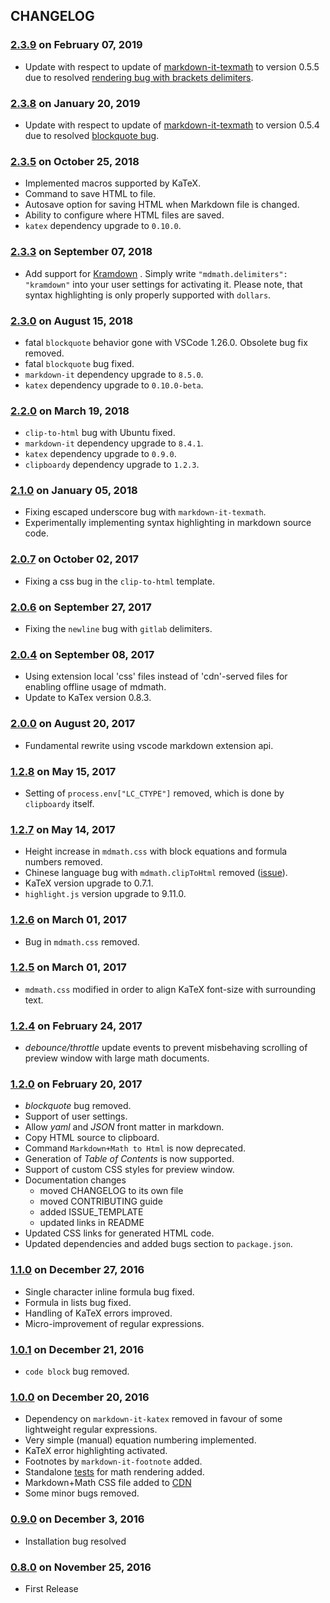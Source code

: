 ## CHANGELOG

### [2.3.9]() on February 07, 2019
* Update with respect to update of [markdown-it-texmath](https://github.com/goessner/markdown-it-texmath) to version 0.5.5 due to resolved  [rendering bug with brackets delimiters](https://github.com/goessner/markdown-it-texmath/issues/9).

### [2.3.8]() on January 20, 2019
* Update with respect to update of [markdown-it-texmath](https://github.com/goessner/markdown-it-texmath) to version 0.5.4 due to resolved [blockquote bug](https://github.com/goessner/mdmath/issues/50).

### [2.3.5]() on October 25, 2018
* Implemented macros supported by KaTeX.
* Command to save HTML to file.
* Autosave option for saving HTML when Markdown file is changed.
* Ability to configure where HTML files are saved.
* `katex` dependency upgrade to `0.10.0`.

###  [2.3.3]() on September 07, 2018
* Add support for [Kramdown](https://kramdown.gettalong.org/) . Simply write `"mdmath.delimiters": "kramdown"` into your user settings for activating it. Please note, that syntax highlighting is only properly supported with `dollars`.

###  [2.3.0]() on August 15, 2018
* fatal `blockquote` behavior gone with VSCode 1.26.0. Obsolete bug fix removed.
* fatal `blockquote` bug fixed.
* `markdown-it` dependency upgrade to `8.5.0`.
* `katex` dependency upgrade to `0.10.0-beta`.

###  [2.2.0]() on March 19, 2018
* `clip-to-html` bug with Ubuntu fixed.
* `markdown-it` dependency upgrade to `8.4.1`.
* `katex` dependency upgrade to `0.9.0`.
* `clipboardy` dependency upgrade to `1.2.3`.

###  [2.1.0]() on January 05, 2018
* Fixing escaped underscore bug with `markdown-it-texmath`.
* Experimentally implementing syntax highlighting in markdown source code.

###  [2.0.7]() on October 02, 2017
* Fixing a css bug in the `clip-to-html` template.

###  [2.0.6]() on September 27, 2017
* Fixing the `newline` bug with `gitlab` delimiters.

###  [2.0.4]() on September 08, 2017
* Using extension local 'css' files instead of 'cdn'-served files for enabling offline usage of mdmath. 
* Update to KaTex version 0.8.3.

###  [2.0.0]() on August 20, 2017
* Fundamental rewrite using vscode markdown extension api. 

###  [1.2.8]() on May 15, 2017
* Setting of `process.env["LC_CTYPE"]` removed, which is done by `clipboardy` itself. 

###  [1.2.7]() on May 14, 2017
* Height increase in `mdmath.css` with block equations and formula numbers removed.
* Chinese language bug with `mdmath.clipToHtml` removed ([issue](https://github.com/goessner/mdmath/issues/13#ref-commit-0e32c99)).
* KaTeX version upgrade to 0.7.1.
* `highlight.js` version upgrade to 9.11.0.

###  [1.2.6]() on March 01, 2017
* Bug in `mdmath.css` removed.

###  [1.2.5]() on March 01, 2017
* `mdmath.css` modified in order to align KaTeX font-size with surrounding text.

###  [1.2.4]() on February 24, 2017
* *debounce/throttle* update events to prevent misbehaving scrolling of preview window with large math documents.

###  [1.2.0]() on February 20, 2017
* *blockquote* bug removed.
* Support of user settings.
* Allow *yaml* and *JSON* front matter in markdown.
* Copy HTML source to clipboard.
* Command `Markdown+Math to Html` is now deprecated.
* Generation of *Table of Contents* is now supported.
* Support of custom CSS styles for preview window.
* Documentation changes
  * moved CHANGELOG to its own file
  * moved CONTRIBUTING guide
  * added ISSUE_TEMPLATE
  * updated links in README
* Updated CSS links for generated HTML code.
* Updated dependencies and added bugs section to `package.json`.

### [1.1.0](https://github.com/goessner/mdmath/compare/5329d04...fcfcbdf) on December 27, 2016

* Single character inline formula bug fixed.
* Formula in lists bug fixed.
* Handling of KaTeX errors improved.
* Micro-improvement of regular expressions.

### [1.0.1](https://github.com/goessner/mdmath/compare/d7b2f55...5329d04) on December 21, 2016

* `code block` bug removed.

### [1.0.0](https://github.com/goessner/mdmath/compare/f0eaf9b...d7b2f55) on December 20, 2016

* Dependency on `markdown-it-katex` removed in favour of some lightweight regular expressions.
* Very simple (manual) equation numbering implemented.
* KaTeX error highlighting activated.
* Footnotes by `markdown-it-footnote` added.
* Standalone [tests](http://goessner.github.io/mdmath/test/) for math rendering added.
* Markdown+Math CSS file added to [CDN](https://gitcdn.xyz/repo/goessner/mdmath/master/css/mdmath.css)
* Some minor bugs removed.

### [0.9.0](https://github.com/goessner/mdmath/compare/20e9002...f0eaf9b) on December 3, 2016

* Installation bug resolved

### [0.8.0](https://github.com/goessner/mdmath/tree/20e9002) on November 25, 2016

* First Release
